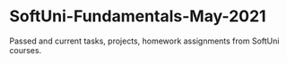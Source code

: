 # SoftUni-Fundamentals-May-2021

Passed and current tasks, projects, homework assignments from SoftUni courses.

